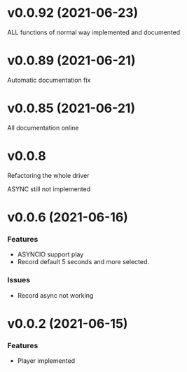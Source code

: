 # v0.0.92 (2021-06-23)

ALL functions of normal way implemented and documented

# v0.0.89 (2021-06-21)

Automatic documentation fix

# v0.0.85 (2021-06-21)

All documentation online

# v0.0.8

Refactoring the whole driver

ASYNC still not implemented

# v0.0.6 (2021-06-16)

### Features

- ASYNCIO support play
- Record default 5 seconds and more selected.

### Issues

- Record async not working


# v0.0.2 (2021-06-15)

### Features

- Player implemented
